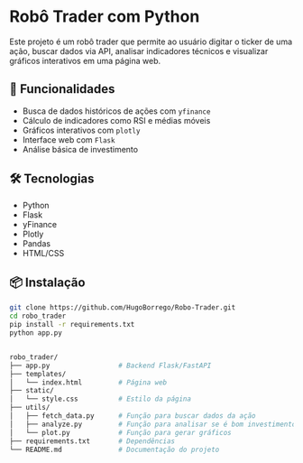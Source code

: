 # Robô Trader com Python

Este projeto é um robô trader que permite ao usuário digitar o ticker de uma ação, buscar dados via API, analisar indicadores técnicos e visualizar gráficos interativos em uma página web.

## 🚀 Funcionalidades

- Busca de dados históricos de ações com `yfinance`
- Cálculo de indicadores como RSI e médias móveis
- Gráficos interativos com `plotly`
- Interface web com `Flask`
- Análise básica de investimento

## 🛠️ Tecnologias

- Python
- Flask
- yFinance
- Plotly
- Pandas
- HTML/CSS

## 📦 Instalação

```bash
git clone https://github.com/HugoBorrego/Robo-Trader.git
cd robo_trader
pip install -r requirements.txt
python app.py


robo_trader/
├── app.py                 # Backend Flask/FastAPI
├── templates/
│   └── index.html         # Página web
├── static/
│   └── style.css          # Estilo da página
├── utils/
│   ├── fetch_data.py      # Função para buscar dados da ação
│   ├── analyze.py         # Função para analisar se é bom investimento
│   └── plot.py            # Função para gerar gráficos
├── requirements.txt       # Dependências
└── README.md              # Documentação do projeto
